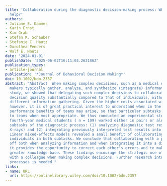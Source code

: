 ```yaml
---
title: 'Collaboration during the diagnostic decision‐making process: When does it
  help?'
authors:
- Juliane E. Kämmer
- Karin Ernst
- Kim Grab
- Stefan K. Schauber
- Stefanie C. Hautz
- Dorothea Penders
- Wolf E. Hautz
date: '2024-01-01'
publishDate: '2025-06-02T10:11:03.262186Z'
publication_types:
- article-journal
publication: '*Journal of Behavioral Decision Making*'
doi: 10.1002/bdm.2357
abstract: "Abstract  When making complex decisions, such as a medical diagnosis, decision
  makers typically gather, analyze, and synthesize (integrate) information. In a previous
  study, we showed that delegating such complex decisions to collaborating pairs increases
  decision quality substantially compared to that of individuals, without requiring
  different information gathering. Given the higher costs associated with teamwork,
  however, it is of great practical interest to understand when in the process the
  performance benefits of teams may arise, so that particular subtasks can be delegated
  to teams when most appropriate. We thus conducted an experimental study in which
  fourth‐year medical students ( n = 109) worked either in pairs or alone on two separate
  subtasks of the diagnostic process: (1) analyzing diagnostic test results (e.g.,
  X‐rays) and (2) integrating previously interpreted test results into diagnoses.
  Linear mixed‐effects models revealed a small benefit of collaborating pairs over
  individuals in both subtasks. We conclude that collaborating with a peer may pay
  off both when analyzing information and when integrating it into a diagnosis as
  it provides the opportunity to correct each other's errors and to make use of a
  greater knowledge base. These findings encourage the strategic use of collaboration
  with a colleague when making complex decisions. Further research into the underlying
  processes is needed."
links:
- name: URL
  url: https://onlinelibrary.wiley.com/doi/10.1002/bdm.2357
---
```

